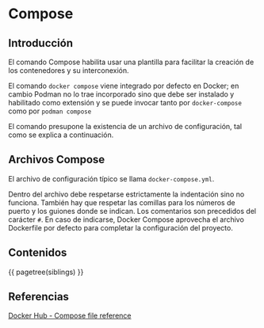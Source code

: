 

# Compose

## Introducción

El comando Compose habilita usar una plantilla para facilitar  la creación de los contenedores y su interconexión. 

El comando `docker compose` viene integrado por defecto en Docker;
en cambio Podman no lo trae incorporado sino que debe ser instalado y habilitado como extensión 
y se puede invocar tanto por `docker-compose` como por `podman compose` 

El comando presupone la existencia de un archivo de configuración, 
tal como se explica a continuación.

## Archivos Compose

El archivo de configuración típico se llama `docker-compose.yml`.  

Dentro del archivo debe respetarse estrictamente la indentación sino no funciona.
También hay que respetar las comillas para los números de puerto y los guiones donde se indican. 
Los comentarios son precedidos del carácter `#`.
En caso de indicarse,
Docker Compose aprovecha el archivo Dockerfile por defecto para completar la configuración del proyecto.




## Contenidos



{{ pagetree(siblings) }}









## Referencias

[Docker Hub - Compose file reference](https://docs.docker.com/reference/compose-file/)



